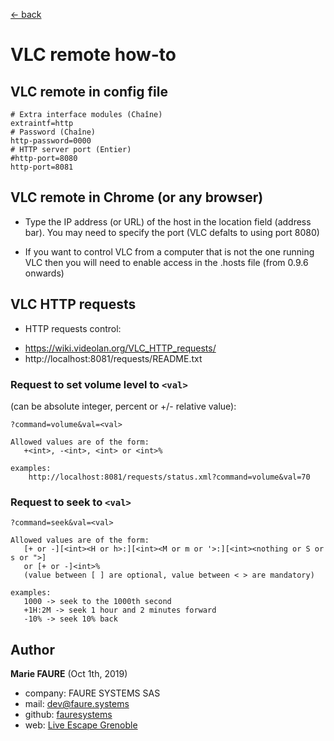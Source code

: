 ﻿[<- back](README.md)

# VLC remote how-to

## VLC remote in config file
	# Extra interface modules (Chaîne)
	extraintf=http
	# Password (Chaîne)
	http-password=0000
	# HTTP server port (Entier)
	#http-port=8080
	http-port=8081

## VLC remote in Chrome (or any browser)
* Type the IP address (or URL) of the host in the location field (address bar). You may need to specify the port (VLC defalts to using port 8080)

* If you want to control VLC from a computer that is not the one running VLC then you will need to enable access in the .hosts file (from 0.9.6 onwards)

## VLC HTTP requests

* HTTP requests control:
- https://wiki.videolan.org/VLC_HTTP_requests/
- http://localhost:8081/requests/README.txt

### Request to set volume level to `<val>`
(can be absolute integer, percent or +/- relative value):

`?command=volume&val=<val>`
```code
Allowed values are of the form:
   +<int>, -<int>, <int> or <int>%

examples:
    http://localhost:8081/requests/status.xml?command=volume&val=70
```

### Request to seek to `<val>`

`?command=seek&val=<val>`
```code
Allowed values are of the form:
   [+ or -][<int><H or h>:][<int><M or m or '>:][<int><nothing or S or s or ">]
   or [+ or -]<int>%
   (value between [ ] are optional, value between < > are mandatory)

examples:
   1000 -> seek to the 1000th second
   +1H:2M -> seek 1 hour and 2 minutes forward
   -10% -> seek 10% back
```


## Author

**Marie FAURE** (Oct 1th, 2019)
* company: FAURE SYSTEMS SAS
* mail: <a href="mailto:dev@faure.systems" target="_blank">dev@faure.systems</a>
* github: <a href="https://github.com/fauresystems?tab=repositories" target="_blank">fauresystems</a>
* web: <a href="https://www.live-escape.net/" target="_blank">Live Escape Grenoble</a>
